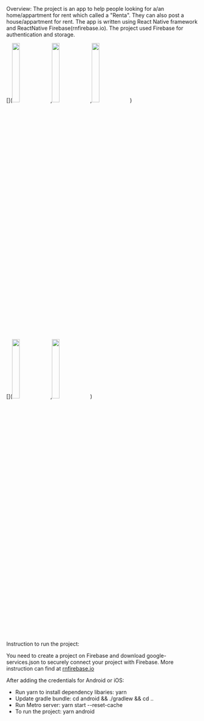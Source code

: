 Overview:
The project is an app to help people looking for a/an home/appartment for rent which called a "Renta". They can also post a house/appartment for rent. 
The app is written using React Native framework and ReactNative Firebase(rnfirebase.io). The project used Firebase for authentication and storage.

[](<img src="https://github.com/huynguyen2412/CS696-MultiplatformMobileDev/blob/main/Renta/gifexample/register_account.gif" width=20% height=20%>,<img src="https://github.com/huynguyen2412/CS696-MultiplatformMobileDev/blob/main/Renta/gifexample/login_account.gif" width=20% height=20%>,<img src="https://github.com/huynguyen2412/CS696-MultiplatformMobileDev/blob/main/Renta/gifexample/post_and_view.gif" width=20% height=20%>)
<br>
[](<img src="https://github.com/huynguyen2412/CS696-MultiplatformMobileDev/blob/main/Renta/gifexample/search_message_landlord.gif" width=20% height=20%>,<img src="https://github.com/huynguyen2412/CS696-MultiplatformMobileDev/blob/main/Renta/gifexample/convo.gif" width=20% height=20%>)

Instruction to run the project:

You need to create a project on Firebase and download google-services.json to securely connect your project with Firebase. More instruction can find at [rnfirebase.io](https://rnfirebase.io/#installation)

After adding the credentials for Android or iOS:
+ Run yarn to install dependency libaries: yarn
+ Update gradle bundle: cd android && ./gradlew && cd ..
+ Run Metro server: yarn start --reset-cache
+ To run the project: yarn android



